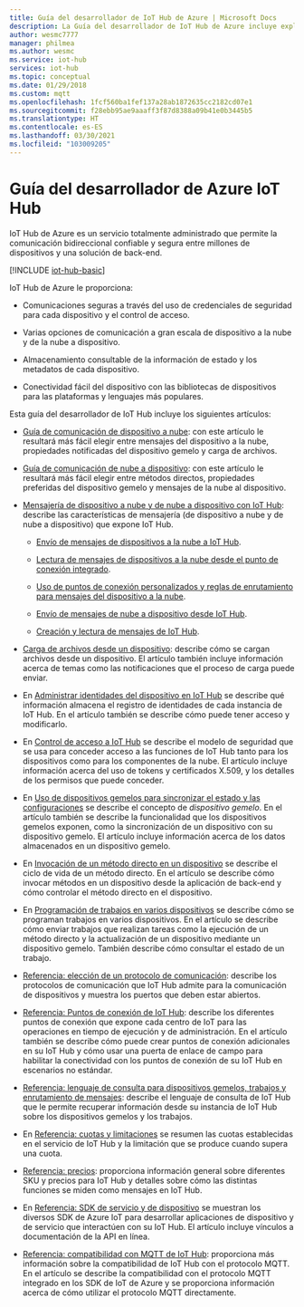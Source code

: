 ```yaml
---
title: Guía del desarrollador de IoT Hub de Azure | Microsoft Docs
description: La Guía del desarrollador de IoT Hub de Azure incluye explicaciones sobre los puntos de conexión, la seguridad, el registro de identidad, la administración de dispositivos, los métodos directos, los dispositivos gemelos, las cargas de archivos, los trabajos, el lenguaje de consultas de IoT Hub y la mensajería.
author: wesmc7777
manager: philmea
ms.author: wesmc
ms.service: iot-hub
services: iot-hub
ms.topic: conceptual
ms.date: 01/29/2018
ms.custom: mqtt
ms.openlocfilehash: 1fcf560ba1fef137a28ab1872635cc2182cd07e1
ms.sourcegitcommit: f28ebb95ae9aaaff3f87d8388a09b41e0b3445b5
ms.translationtype: HT
ms.contentlocale: es-ES
ms.lasthandoff: 03/30/2021
ms.locfileid: "103009205"
---
```

# <a name="azure-iot-hub-developer-guide"></a>Guía del desarrollador de Azure IoT Hub

IoT Hub de Azure es un servicio totalmente administrado que permite la comunicación bidireccional confiable y segura entre millones de dispositivos y una solución de back-end.

[!INCLUDE [iot-hub-basic](../../includes/iot-hub-basic-partial.md)]

IoT Hub de Azure le proporciona:

* Comunicaciones seguras a través del uso de credenciales de seguridad para cada dispositivo y el control de acceso.

* Varias opciones de comunicación a gran escala de dispositivo a la nube y de la nube a dispositivo.

* Almacenamiento consultable de la información de estado y los metadatos de cada dispositivo.

* Conectividad fácil del dispositivo con las bibliotecas de dispositivos para las plataformas y lenguajes más populares.

Esta guía del desarrollador de IoT Hub incluye los siguientes artículos:

* [Guía de comunicación de dispositivo a nube](iot-hub-devguide-d2c-guidance.md): con este artículo le resultará más fácil elegir entre mensajes del dispositivo a la nube, propiedades notificadas del dispositivo gemelo y carga de archivos.

* [Guía de comunicación de nube a dispositivo](iot-hub-devguide-c2d-guidance.md): con este artículo le resultará más fácil elegir entre métodos directos, propiedades preferidas del dispositivo gemelo y mensajes de la nube al dispositivo.

* [Mensajería de dispositivo a nube y de nube a dispositivo con IoT Hub](iot-hub-devguide-messaging.md): describe las características de mensajería (de dispositivo a nube y de nube a dispositivo) que expone IoT Hub.

  * [Envío de mensajes de dispositivos a la nube a IoT Hub](iot-hub-devguide-messages-d2c.md).

  * [Lectura de mensajes de dispositivos a la nube desde el punto de conexión integrado](iot-hub-devguide-messages-read-builtin.md).

  * [Uso de puntos de conexión personalizados y reglas de enrutamiento para mensajes del dispositivo a la nube](iot-hub-devguide-messages-read-custom.md).

  * [Envío de mensajes de nube a dispositivo desde IoT Hub](iot-hub-devguide-messages-c2d.md).

  * [Creación y lectura de mensajes de IoT Hub](iot-hub-devguide-messages-construct.md).

* [Carga de archivos desde un dispositivo](iot-hub-devguide-file-upload.md): describe cómo se cargan archivos desde un dispositivo. El artículo también incluye información acerca de temas como las notificaciones que el proceso de carga puede enviar.

* En [Administrar identidades del dispositivo en IoT Hub](iot-hub-devguide-identity-registry.md) se describe qué información almacena el registro de identidades de cada instancia de IoT Hub. En el artículo también se describe cómo puede tener acceso y modificarlo.

* En [Control de acceso a IoT Hub](iot-hub-devguide-security.md) se describe el modelo de seguridad que se usa para conceder acceso a las funciones de IoT Hub tanto para los dispositivos como para los componentes de la nube. El artículo incluye información acerca del uso de tokens y certificados X.509, y los detalles de los permisos que puede conceder.

* En [Uso de dispositivos gemelos para sincronizar el estado y las configuraciones](iot-hub-devguide-device-twins.md) se describe el concepto de *dispositivo gemelo*. En el artículo también se describe la funcionalidad que los dispositivos gemelos exponen, como la sincronización de un dispositivo con su dispositivo gemelo. El artículo incluye información acerca de los datos almacenados en un dispositivo gemelo.

* En [Invocación de un método directo en un dispositivo](iot-hub-devguide-direct-methods.md) se describe el ciclo de vida de un método directo. En el artículo se describe cómo invocar métodos en un dispositivo desde la aplicación de back-end y cómo controlar el método directo en el dispositivo.

* En [Programación de trabajos en varios dispositivos](iot-hub-devguide-jobs.md) se describe cómo se programan trabajos en varios dispositivos. En el artículo se describe cómo enviar trabajos que realizan tareas como la ejecución de un método directo y la actualización de un dispositivo mediante un dispositivo gemelo. También describe cómo consultar el estado de un trabajo.

* [Referencia: elección de un protocolo de comunicación](iot-hub-devguide-protocols.md): describe los protocolos de comunicación que IoT Hub admite para la comunicación de dispositivos y muestra los puertos que deben estar abiertos.

* [Referencia: Puntos de conexión de IoT Hub](iot-hub-devguide-endpoints.md): describe los diferentes puntos de conexión que expone cada centro de IoT para las operaciones en tiempo de ejecución y de administración. En el artículo también se describe cómo puede crear puntos de conexión adicionales en su IoT Hub y cómo usar una puerta de enlace de campo para habilitar la conectividad con los puntos de conexión de su IoT Hub en escenarios no estándar.

* [Referencia: lenguaje de consulta para dispositivos gemelos, trabajos y enrutamiento de mensajes](iot-hub-devguide-query-language.md): describe el lenguaje de consulta de IoT Hub que le permite recuperar información desde su instancia de IoT Hub sobre los dispositivos gemelos y los trabajos.

* En [Referencia: cuotas y limitaciones](iot-hub-devguide-quotas-throttling.md) se resumen las cuotas establecidas en el servicio de IoT Hub y la limitación que se produce cuando supera una cuota.

* [Referencia: precios](iot-hub-devguide-pricing.md): proporciona información general sobre diferentes SKU y precios para IoT Hub y detalles sobre cómo las distintas funciones se miden como mensajes en IoT Hub.

* En [Referencia: SDK de servicio y de dispositivo](iot-hub-devguide-sdks.md) se muestran los diversos SDK de Azure IoT para desarrollar aplicaciones de dispositivo y de servicio que interactúen con su IoT Hub. El artículo incluye vínculos a documentación de la API en línea.

* [Referencia: compatibilidad con MQTT de IoT Hub](iot-hub-mqtt-support.md): proporciona más información sobre la compatibilidad de IoT Hub con el protocolo MQTT. En el artículo se describe la compatibilidad con el protocolo MQTT integrado en los SDK de IoT de Azure y se proporciona información acerca de cómo utilizar el protocolo MQTT directamente.
